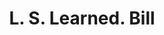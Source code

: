 ---
doi: 10.7916/D8X368P0
date_other: '1865'
date_other_textual: '1865'
form: printed ephemera
genre:
- Invoices
name:
- L. S. Learned
object_in_context_url: https://biggert.cul.columbia.edu/items/view/ave_biggert_01802
subject_hierarchical_geographic:
- Cambridgeport, Massachusetts, United States
subject_name:
- L. S. Learned
title: L. S. Learned. Bill
sort_title: L. S. Learned. Bill
call_number: ave_biggert_01802
coordinates:
- 42.3600,-71.1075
pid: ave_biggert_01802
identifiers: ave_biggert_01802
canvas_id: ldpd:397060
permalink: "/items/ave_biggert_01802/"
layout: iiif-image-page
---
